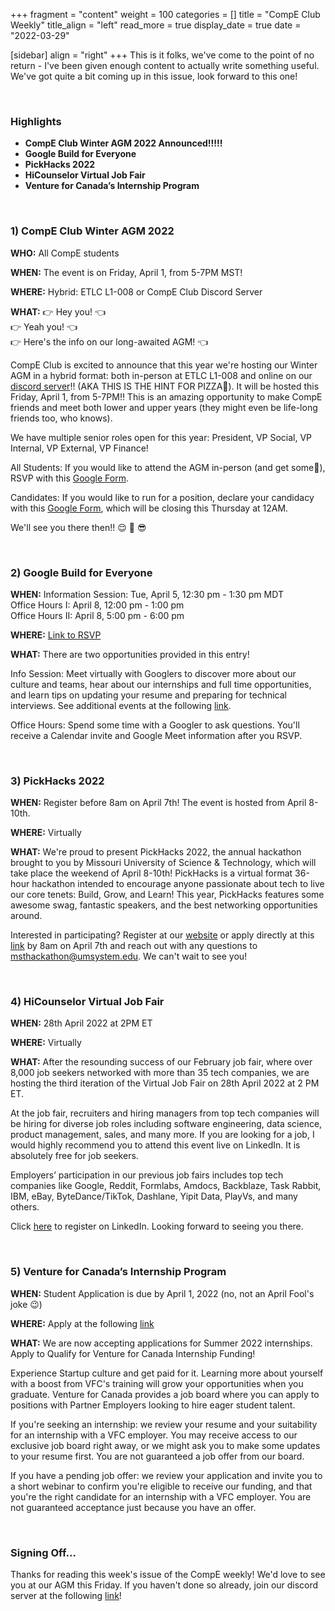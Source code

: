 +++
fragment = "content"
weight = 100
categories = []
title = "CompE Club Weekly"
title_align = "left"
read_more = true
display_date = true
date = "2022-03-29"

[sidebar]
align = "right"
+++
This is it folks, we've come to the point of no return - I've been given enough content to actually write something useful. We've got quite a bit coming up in this issue, look forward to this one!

<br/>

### Highlights

* **CompE Club Winter AGM 2022 Announced!!!!!**
* **Google Build for Everyone**
* **PickHacks 2022**
* **HiCounselor Virtual Job Fair**
* **Venture for Canada’s Internship Program**

<br/>

### 1)  CompE Club Winter AGM 2022

**WHO:** All CompE students

**WHEN:** The event is on Friday, April 1, from 5-7PM MST!

**WHERE:** Hybrid: ETLC L1-008 or CompE Club Discord Server

**WHAT:**
👉 Hey you! 👈 <br/>
👉 Yeah you! 👈 <br/>
👉 Here's the info on our long-awaited AGM! 👈 <br/>

CompE Club is excited to announce that this year we're hosting our Winter AGM in a hybrid format: both in-person at ETLC L1-008 and online on our [discord server](https://discord.gg/tE47Fwp7Tj)!! (AKA THIS IS THE HINT FOR PIZZA🍕). It will be hosted this Friday, April 1, from 5-7PM!! This is an amazing opportunity to make CompE friends and meet both lower and upper years (they might even be life-long friends too, who knows). 

We have multiple senior roles open for this year: President, VP Social, VP Internal, VP External, VP Finance!

All Students: If you would like to attend the AGM in-person (and get some🍕), RSVP with this [Google Form](https://forms.gle/Xbid7X9w34rx23u3A).

Candidates: If you would like to run for a position, declare your candidacy with this [Google Form](https://forms.gle/1dXejZyHN79Qsb2K6), which will be closing this Thursday at 12AM.

We'll see you there then!! 😌 🤩 😎 



<br/>

### 2)  Google Build for Everyone

**WHEN:**
Information Session: Tue, April 5, 12:30 pm - 1:30 pm MDT <br/>
Office Hours I: April 8, 12:00 pm - 1:00 pm <br/>
Office Hours II: April 8, 5:00 pm - 6:00 pm <br/>

**WHERE:** [Link to RSVP](https://forms.gle/FsaCYtPXaTsLcPGF8)

**WHAT:** There are two opportunities provided in this entry!

Info Session: Meet virtually with Googlers to discover more about our culture and teams, hear about our internships and full time opportunities, and learn tips on updating your resume and preparing for technical interviews. See additional events at the following [link](https://careersonair.withgoogle.com/).

Office Hours: Spend some time with a Googler to ask questions. You'll receive a Calendar invite and Google Meet information after you RSVP.



<br/>

### 3)  PickHacks 2022

**WHEN:** Register before 8am on April 7th! The event is hosted from April 8-10th.

**WHERE:** Virtually

**WHAT:** We're proud to present PickHacks 2022, the annual hackathon brought to you by Missouri University of Science & Technology, which will take place the weekend of April 8-10th! PickHacks is a virtual format 36-hour hackathon intended to encourage anyone passionate about tech to live our core tenets: Build, Grow, and Learn! This year, PickHacks features some awesome swag, fantastic speakers, and the best networking opportunities around.

Interested in participating? Register at our [website](https://pickhacks.io/) or apply directly at this [link](https://forms.gle/ceaSGhLmni3JW5WA7) by 8am on April 7th and reach out with any questions to msthackathon@umsystem.edu. We can't wait to see you!



<br/>

### 4)  HiCounselor Virtual Job Fair

**WHEN:** 28th April 2022 at 2PM ET

**WHERE:** Virtually

**WHAT:** After the resounding success of our February job fair, where over 8,000 job seekers networked with more than 35 tech companies, we are hosting the third iteration of the Virtual Job Fair on 28th April 2022 at 2 PM ET.

At the job fair, recruiters and hiring managers from top tech companies will be hiring for diverse job roles including software engineering, data science, product management, sales, and many more. If you are looking for a job, I would highly recommend you to attend this event live on LinkedIn. It is absolutely free for job seekers.

Employers’ participation in our previous job fairs includes top tech companies like Google, Reddit, Formlabs, Amdocs, Backblaze, Task Rabbit, IBM, eBay, ByteDance/TikTok, Dashlane, Yipit Data, PlayVs, and many others.

Click [here](https://www.linkedin.com/video/event/urn:li:ugcPost:6907553423521382400/) to register on LinkedIn.
Looking forward to seeing you there.



<br/>

### 5)  Venture for Canada’s Internship Program

**WHEN:** Student Application is due by April 1, 2022 (no, not an April Fool's joke 😉)

**WHERE:** Apply at the following [link](https://20181219170640_dwkonvne4oo2mopl.applytojob.com/apply/suz8fEab7O/Internship-Application-Venture-For-Canada)

**WHAT:** We are now accepting applications for Summer 2022 internships. Apply to Qualify for Venture for Canada Internship Funding!

Experience Startup culture and get paid for it. Learning more about yourself with a boost from VFC's training will grow your opportunities when you graduate. Venture for Canada provides a job board where you can apply to positions with Partner Employers looking to hire eager student talent.

If you're seeking an internship: we review your resume and your suitability for an internship with a VFC employer. You may receive access to our exclusive job board right away, or we might ask you to make some updates to your resume first. You are not guaranteed a job offer from our board.

If you have a pending job offer: we review your application and invite you to a short webinar to confirm you're eligible to receive our funding, and that you're the right candidate for an internship with a VFC employer. You are not guaranteed acceptance just because you have an offer.



<br/>

### Signing Off...

Thanks for reading this week's issue of the CompE weekly! We'd love to see you at our AGM this Friday. If you haven't done so already, join our discord server at the following [link](https://discord.gg/tE47Fwp7Tj)!
